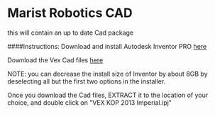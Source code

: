 Marist Robotics CAD
===================

this will contain an up to date Cad package


####Instructions:
Download and install Autodesk Inventor PRO [here](http://www.autodesk.com/education/free-software/inventor-professional)

Download the Vex Cad files [here](https://github.com/MaristVexRobotics/CAD/archive/master.zip)

NOTE: you can decrease the install size of Inventor by about 8GB by deselecting all but the first two options in the installer.

Once you download the Cad files, EXTRACT it to the location of your choice, and double click on "VEX KOP 2013 Imperial.ipj"
